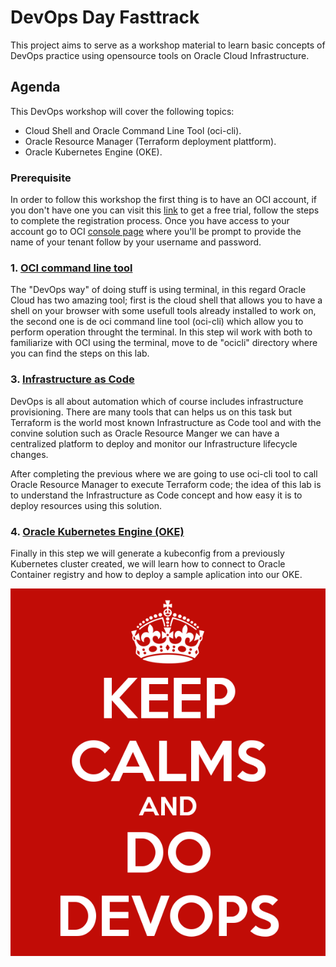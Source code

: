 # DevOps Day Fasttrack

This project aims to serve as a workshop material to learn basic concepts of DevOps practice using opensource tools on Oracle Cloud Infrastructure.

## Agenda

This DevOps workshop will cover the following topics:

- Cloud Shell and Oracle Command Line Tool (oci-cli).
- Oracle Resource Manager (Terraform deployment plattform).
- Oracle Kubernetes Engine (OKE).

### Prerequisite

In order to follow this workshop the first thing is to have an OCI account, if you don't have one you can visit this [link](https://www.oracle.com/cloud/free/) to get a free trial, follow the steps to complete the registration process. Once you have access to your account go to OCI [console page](https://console.us-ashburn-1.oraclecloud.com/) where you'll be prompt to provide the name of your tenant follow by your username and password.


### 1. [OCI command line tool](/ocicli/tutorial.md)

The "DevOps way" of doing stuff is using terminal, in this regard Oracle Cloud has two amazing tool; first is the cloud shell that allows you to have a shell on your browser with some usefull tools already installed to work on, the second one is de oci command line tool (oci-cli) which allow you to perform operation throught the terminal. In this step wil work with both to familiarize with OCI using the terminal, move to de "ocicli" directory where you can find the steps on this lab.

### 3.  [Infrastructure as Code](/resourcemanager/tutorial.md)

DevOps is all about automation which of course includes infrastructure provisioning. There are many tools that can helps us on this task but Terraform is the world most known Infrastructure as Code tool and with the convine solution such as Oracle Resource Manger we can have a centralized platform to deploy and monitor our Infrastructure lifecycle changes. 

After completing the previous where we are going to use oci-cli tool to call Oracle Resource Manager to execute Terraform code; the idea of this lab is to understand the Infrastructure as Code concept and how easy it is to deploy resources using this solution. 

### 4. [Oracle Kubernetes Engine (OKE)](/oke/tutorial.md)

Finally in this step we will generate a kubeconfig from a previously Kubernetes cluster created, we will learn how to connect to Oracle Container registry and how to deploy a sample aplication into our OKE. 


![keepcalm](/img/keep-calms-and-do-devops.png)





